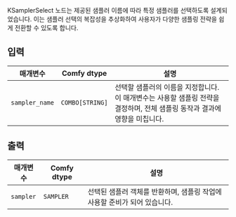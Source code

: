 
KSamplerSelect 노드는 제공된 샘플러 이름에 따라 특정 샘플러를 선택하도록 설계되었습니다. 이는 샘플러 선택의 복잡성을 추상화하여 사용자가 다양한 샘플링 전략을 쉽게 전환할 수 있도록 합니다.

## 입력

| 매개변수         | Comfy dtype | 설명                                                                                      |
|-------------------|-------------|------------------------------------------------------------------------------------------------|
| `sampler_name`    | `COMBO[STRING]` | 선택할 샘플러의 이름을 지정합니다. 이 매개변수는 사용할 샘플링 전략을 결정하며, 전체 샘플링 동작과 결과에 영향을 미칩니다. |

## 출력

| 매개변수   | Comfy dtype | 설명                                                                 |
|-------------|-------------|-----------------------------------------------------------------------------|
| `sampler`   | `SAMPLER`   | 선택된 샘플러 객체를 반환하며, 샘플링 작업에 사용할 준비가 되어 있습니다. |
